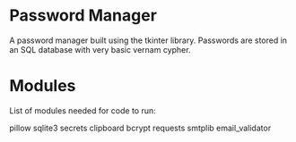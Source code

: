 # Password Manager
A password manager built using the tkinter library. Passwords are stored in an SQL database with very basic vernam cypher.

# Modules
List of modules needed for code to run:

pillow
sqlite3
secrets
clipboard
bcrypt
requests
smtplib
email_validator
